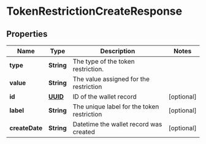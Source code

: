 
# TokenRestrictionCreateResponse

## Properties
Name | Type | Description | Notes
------------ | ------------- | ------------- | -------------
**type** | **String** | The type of the token restriction. | 
**value** | **String** | The value assigned for the restriction | 
**id** | [**UUID**](UUID.md) | ID of the wallet record |  [optional]
**label** | **String** | The unique label for the token restriction |  [optional]
**createDate** | **String** | Datetime the wallet record was created |  [optional]



